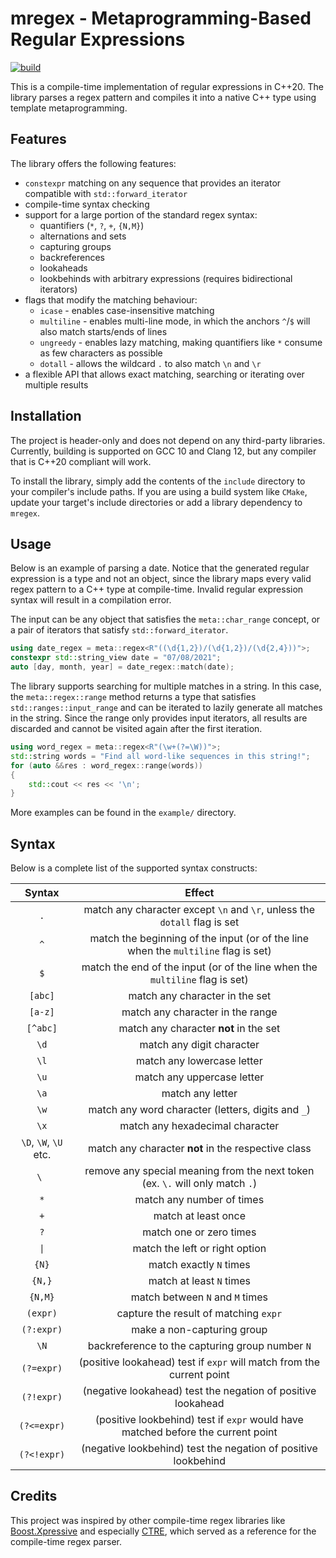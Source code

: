 # mregex - Metaprogramming-Based Regular Expressions
[![build](https://github.com/iulian-rusu/mregex/actions/workflows/build.yml/badge.svg)](https://github.com/iulian-rusu/mregex/actions/workflows/build.yml)

This is a compile-time implementation of regular expressions in C++20.
The library parses a regex pattern and compiles it into a native C++
type using template metaprogramming.

## Features
The library offers the following features:
* `constexpr` matching on any sequence that provides 
an iterator compatible with `std::forward_iterator`
* compile-time syntax checking
* support for a large portion of the standard regex syntax:
  * quantifiers (`*`, `?`, `+`, `{N,M}`)
  * alternations and sets
  * capturing groups
  * backreferences
  * lookaheads
  * lookbehinds with arbitrary expressions (requires bidirectional iterators)
* flags that modify the matching behaviour:
  * `icase` - enables case-insensitive matching
  * `multiline` - enables multi-line mode, in which the anchors `^`/`$` will also match starts/ends of lines
  * `ungreedy` - enables lazy matching, making quantifiers like `*` consume as few characters as possible
  * `dotall` - allows the wildcard `.` to also match `\n` and `\r`
* a flexible API that allows exact matching, searching or iterating over multiple results
    
## Installation
The project is header-only and does not depend on any third-party libraries. 
Currently, building is supported on GCC 10 and Clang 12, but any compiler that is C++20 compliant 
will work.

To install the library, simply add the contents of the `include` directory 
to your compiler's include paths. If you are using a build system like `CMake`, update your 
target's include directories or add a library dependency to `mregex`.

## Usage
Below is an example of parsing a date.
Notice that the generated regular expression is a type and not an object, since the library maps every
valid regex pattern to a C++ type at compile-time. Invalid regular expression syntax will result
in a compilation error.

The input can be any object that satisfies the `meta::char_range` concept, or a pair of iterators that
satisfy `std::forward_iterator`.
```cpp
using date_regex = meta::regex<R"((\d{1,2})/(\d{1,2})/(\d{2,4}))">;
constexpr std::string_view date = "07/08/2021";
auto [day, month, year] = date_regex::match(date);
```

The library supports searching for multiple matches in a string. In this case,
the `meta::regex::range` method returns a type that satisfies `std::ranges::input_range`
and can be iterated to lazily generate all matches in the string. Since the range only provides 
input iterators, all results are discarded and cannot be visited again after the first
iteration.
```cpp
using word_regex = meta::regex<R"(\w+(?=\W))">;
std::string words = "Find all word-like sequences in this string!";
for (auto &&res : word_regex::range(words))
{
    std::cout << res << '\n';
}
```

More examples can be found in the `example/` directory.

## Syntax
Below is a complete list of the supported syntax constructs:

|      **Syntax**       |                                     **Effect**                                     |
|:---------------------:|:----------------------------------------------------------------------------------:|
|          `.`          |     match any character except `\n` and `\r`, unless the `dotall` flag is set      |
|          `^`          | match the beginning of the input (or of the line when the `multiline` flag is set) |
|          `$`          |    match the end of the input (or of the line when the `multiline` flag is set)    |
|        `[abc]`        |                           match any character in the set                           |
|        `[a-z]`        |                          match any character in the range                          |
|       `[^abc]`        |                       match any character **not** in the set                       |
|         `\d`          |                             match any digit character                              |
|         `\l`          |                             match any lowercase letter                             |
|         `\u`          |                             match any uppercase letter                             |
|         `\a`          |                                  match any letter                                  |
|         `\w`          |                 match any word character (letters, digits and `_`)                 |
|         `\x`          |                          match any hexadecimal character                           |
| `\D`, `\W`, `\U` etc. |                match any character **not** in the respective class                 |
|         `\ `          |   remove any special meaning from the next token (ex. `\.` will only match `.`)    |
|          `*`          |                             match any number of times                              |
|          `+`          |                                match at least once                                 |
|          `?`          |                              match one or zero times                               |
|  <code>&#124;</code>  |                           match the left or right option                           |
|         `{N}`         |                              match exactly `N` times                               |
|        `{N,}`         |                              match at least `N` times                              |
|        `{N,M}`        |                          match between `N` and `M` times                           |
|       `(expr)`        |                       capture the result of matching `expr`                        |
|      `(?:expr)`       |                             make a non-capturing group                             |
|         `\N`          |                  backreference to the capturing group number `N`                   |
|      `(?=expr)`       |       (positive lookahead) test if `expr` will match from the current point        |
|      `(?!expr)`       |            (negative lookahead) test the negation of positive lookahead            |
|      `(?<=expr)`      |  (positive lookbehind) test if `expr` would have matched before the current point  |
|      `(?<!expr)`      |           (negative lookbehind) test the negation of positive lookbehind           |

## Credits
This project was inspired by other compile-time regex libraries
like [Boost.Xpressive](https://www.boost.org/doc/libs/1_65_1/doc/html/xpressive.html)
and especially [CTRE](https://github.com/hanickadot/compile-time-regular-expressions), 
which served as a reference for the compile-time regex parser.
